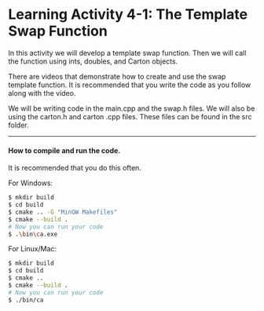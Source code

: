 # Learning Activity 4-1: The Template Swap Function
In this activity we will develop a template swap function. Then we will 
call the function using ints, doubles, and Carton objects.

There are videos that demonstrate how to create and use the swap template 
function. It is recommended that you write the code as you follow along with 
the video.

We will be writing code in the main.cpp and the swap.h files. We will also be
using the carton.h and carton .cpp files. These files can 
be found in the src folder.


---

#### How to compile and run the code. 

It is recommended that you do this often.

For Windows:
```bash
$ mkdir build
$ cd build
$ cmake .. -G "MinGW Makefiles"
$ cmake --build .
# Now you can run your code
$ .\bin\ca.exe
```
For Linux/Mac:
```bash
$ mkdir build
$ cd build
$ cmake ..
$ cmake --build .
# Now you can run your code
$ ./bin/ca
```
